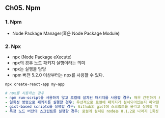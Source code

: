 ## Ch05. Npm

### 1. Npm
- Node Package Manager(혹은 Node Package Module)

### 2. Npx
- npx (Node Package eXecute)
- npx의 경우 노드 패키지 실행이라는 의미
- npx는 실행을 담당
- npm 버전 5.2.0 이상부터는 npx를 사용할 수 있다.
```bash
npx create-react-app my-app 
```
```yaml
# npx를 사용하는 경우
- npm run-script를 사용하지 않고 로컬에 설치된 패키지를 사용할 경우: 매우 간편하게 로컬로 설치된 패키지들을 사용할 수 있게 해준다.
- 일회성 명령으로 패키지를 실행할 경우: 우선적으로 로컬에 패키지가 설치되어있는지 파악한 후 패키지가 존재하지 않는다면, npm 레지스트리에서 해당 이름의 패키지가 자동으로 설치되고 호출한다. 작업이 끝나면, 설치된 패키지는 여러분의 구상 어디에도 없을 것이고, 따라서 장기적으로 오염에 대해 걱정할 필요가 없다
- gist-based scripts를 실행할 경우: Github의 gist에 스크립트를 올리고 실행할 때 유용하게 사용할 수 있다. 만약 주변 동료나 친구들에게 자신의 코드를 공유하고 싶은 때 gist에 스크립트를 올리고, npx {gist url}만 실행하면 정말 쉽게 스크립트를 실행시킬 수 있다.
- 특정 노드 버전의 스크립트를 실행할 경우: 로컬에 설치된 node는 8.1.2로 나머지 1회성 설치로 인해 기존의 로컬 버전은 변경되지 않는다.버전을 다양하게 사용함으로써 프로젝트 별로 버전을 다르게 적용할 수 있다.
```